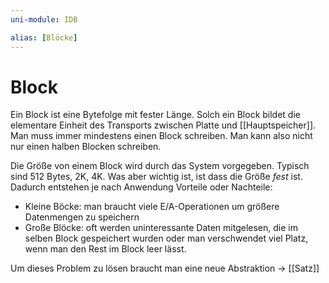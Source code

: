 ```yaml
---
uni-module: IDB

alias: [Blöcke]
---
```


# Block

Ein Block ist eine Bytefolge mit fester Länge. Solch ein Block bildet die elementare Einheit des Transports zwischen Platte und [[Hauptspeicher]]. Man muss immer mindestens einen Block schreiben. Man kann also nicht nur einen halben Blocken schreiben.

Die Größe von einem Block wird durch das System vorgegeben. Typisch sind 512 Bytes, 2K, 4K. Was aber wichtig ist, ist dass die Größe _fest_ ist. Dadurch entstehen je nach Anwendung Vorteile oder Nachteile:

- Kleine Böcke: man braucht viele E/A-Operationen um größere Datenmengen zu speichern
- Große Blöcke: oft werden uninteressante Daten mitgelesen, die im selben Block gespeichert wurden oder man verschwendet viel Platz, wenn man den Rest im Block leer lässt.

Um dieses Problem zu lösen braucht man eine neue Abstraktion → [[Satz]]
